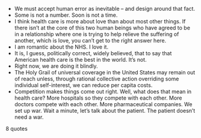  - We must accept human error as inevitable – and design around that fact.
 - Some is not a number. Soon is not a time.
 - I think health care is more about love than about most other things. If there isn’t at the core of this two human beings who have agreed to be in a relationship where one is trying to help relieve the suffering of another, which is love, you can’t get to the right answer here.
 - I am romantic about the NHS. I love it.
 - It is, I guess, politically correct, widely believed, that to say that American health care is the best in the world. It’s not.
 - Right now, we are doing it blindly.
 - The Holy Grail of universal coverage in the United States may remain out of reach unless, through rational collective action overriding some individual self-interest, we can reduce per capita costs.
 - Competition makes things come out right. Well, what does that mean in health care? More hospitals so they compete with each other. More doctors compete with each other. More pharmaceutical companies. We set up war. Wait a minute, let’s talk about the patient. The patient doesn’t need a war.

8 quotes